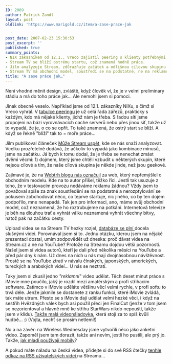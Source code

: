 ```yaml
---
ID: 2089
author: Patrick Zandl
layout: post
oldlink: 'https://www.marigold.cz/item/a-zase-prace-jak

  '
post_date: 2007-02-23 15:30:53
post_excerpt: ''
published: true
summary_points:
- NIX zákazníkem od 12.1., Vreco zajistil peering s klienty potřebnými pro Stream.
- Stream TV se blíží ostrému startu, což znamená hodně práce.
- Jilm analyzuje Stream, zdůrazňuje začátek a odlišnou cílovou skupinu.
- Stream TV má obchodní model, soustředí se na podstatné, ne na reklamu.
title: "A zase práce jak…"
---
```


Není vhodné měnit design, zvláště, když člověk ví, že je v velmi preliminary stádiu a má do toho práce jak... Ale nemohl jsem si pomoci. 

Jinak obecně veselo. Například jsme od 12.1. zákazníky NIXu, s čímž si Vreco vyhrál. V <a href="http://www.nix.cz/peering.php?lg=cz&kid=89">tabulce peeringu</a> je už celá řada zářezů, prakticky s každým, kdo má nějaké klienty, jichž nám je třeba. S řadou sítí jsme propojeni na bázi vyrovnávacích cache serverů nebo přes jinou síť, takže už to vypadá, že je, o co se opřít. To také znamená, že ostrý start se blíží. A když se řekně "blíží" tak to = moře práce... 

Jilm publikoval článeček <a href="http://jilm.blog.lupa.cz/0702/muze-stream-uspet">Může Stream uspět</a>, kde se nás snaží analyzovat. Vcelku prozřetelně dodává, že ačkoliv to vypadá jako kombinace mínusů, jsme na začátku. Já bych k tomu dodal, že je třeba se nenechat zmást dvěmi věcmi: 1) dojmem, který jsme chtěli vzbudit u některých skupin, které nejsou cílové a tím, že naše cílová skupina je někde jinde, než jsou geekové. 

Zajímavé je, že na <a href="http://blog.webtrh.cz/vlastnosti-uspesny-startup">Webtrh blogu nás označují</a> za web, který nepřemýšlel o obchodním modelu.  Kde na to autor přišel, těžko říci. Jestli tak usuzuje z toho, že v testovacím provozu nedáváme reklamu žádnou? Vždy jsem to považoval spíše za znak soustředění se na podstatné a nerozptylování se pokusem zobchodovat něco, co teprve startuje, nic jiného, co by ten dojem podpořilo, mne nenapadá. Tak jen pro informaci, ano, máme svůj obchodní model, což neznamená, že ho roztrubujeme na potkání. Internetová televize je běh na dlouhou trať a vyhrát válku neznamená vyhrát všechny bitvy, natož pak na začátku cesty. 

Upload videa se na Stream TV hezky rozjel, <a href="http://www.stream.cz/?m=video&a=videolist">databáze se plní </a>docela slušnými videi. Porovnával jsem si to. Jednu otázku, kterou jsem na nějaké prezentaci dostal, umím zodpovědět už dneska: proč dávat videa na Stream.cz a ne na YouTube? Protože na Streamu dojdou větší pozornosti. Našel jsem si videa autorů, kteří je dali před několika měsíci na YouTube a před pár dny k nám. Už dnes na nich u nás mají dvojnásobnou návštěvnost. Prostě se na YouTube ztratí v návalu čínských, japonských, amerických, tureckých a arabských videí... U nás se neztratí. 

Taky jsem si zkusil jedno <em>"reklamní"</em> video udělat. Těch deset minut práce s iMovie mne poučilo, jaký je rozdíl mezi amatérským a profi střihacím software. Zatímco v iMovie uděláte většinu věcí velmi rychle, v profi softu to trvá déle. Jenže jakmile se dostanete z ranku funkcí, které iMovie zvládá, tak máte utrum. Přesto se s iMovie dají udělat velmi hezké věci, i když na sestřih Hvězdných válek bych asi použil přeci jen FinalCut (jenže v tom jsem se nezorientoval a hlavně mně ke střihu StarWars nikdo nepouští, takže jsem v klidu). <a href="http://www.stream.cz/video/997-it-galerka/">Takže malá videonáladovka</a>, která stojí za to spíš kvůli hudbě... :) (Vojta, nechť se prosím netlemí!)

No a na závěr: na Wireless Wednesday jsme vytvořili něco jako anketní video. Zapoměl jsem tam dorazit, takže ani nevím, jestli ho pustili, ale prý jo. Takže, <a href="http://www.stream.cz/clanek/400-jak-pouzivas-svuj-mobil">jak mladí používají mobily</a>?

A pokud máte náladu na česká videa, přidejte si do své RSS čtečky <a href="http://www.stream.cz/?m=rss&a=main&rss_type=video">tenhle odkaz na RSS uživatelských videí </a>na Streamu...